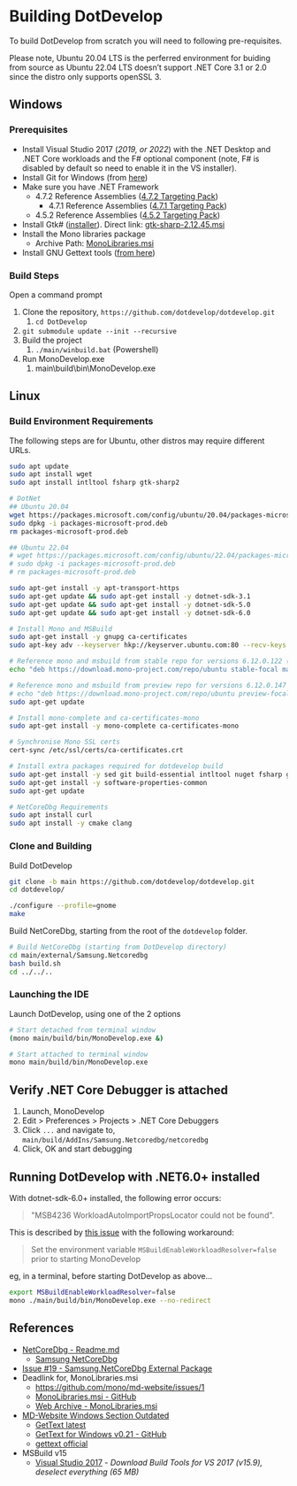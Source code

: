 # Building DotDevelop

To build DotDevelop from scratch you will need to following pre-requisites.

Please note, Ubuntu 20.04 LTS is the perferred environment for buiding from source as Ubuntu 22.04 LTS doesn’t support .NET Core 3.1 or 2.0 since the distro only supports openSSL 3.

## Windows

### Prerequisites

* Install Visual Studio 2017 (_2019, or 2022_) with the .NET Desktop and .NET Core workloads and the F# optional component (note, F# is disabled by default so need to enable it in the VS installer).
* Install Git for Windows (from [here](https://git-for-windows.github.io/))
* Make sure you have .NET Framework
  * 4.7.2 Reference Assemblies ([4.7.2 Targeting Pack](https://dotnet.microsoft.com/en-us/download/dotnet-framework/net472))
	* 4.7.1 Reference Assemblies ([4.7.1 Targeting Pack](https://dotnet.microsoft.com/en-us/download/dotnet-framework/net471))
  * 4.5.2 Reference Assemblies ([4.5.2 Targeting Pack](https://dotnet.microsoft.com/en-us/download/dotnet-framework/net452))
* Install Gtk# ([installer](https://www.mono-project.com/download/stable/)). Direct link: [gtk-sharp-2.12.45.msi](https://github.com/mono/gtk-sharp/releases/download/2.12.45/gtk-sharp-2.12.45.msi)
* Install the Mono libraries package
  * Archive Path: [MonoLibraries.msi](https://web.archive.org/web/20161003141250/https://files.xamarin.com/~jeremie/MonoLibraries.msi)
* Install GNU Gettext tools ([from here](http://gnuwin32.sourceforge.net/packages/gettext.htm))

### Build Steps

Open a command prompt

1. Clone the repository, `https://github.com/dotdevelop/dotdevelop.git`
   1. `cd DotDevelop`
2. `git submodule update --init --recursive`
3. Build the project
   1. `./main/winbuild.bat`  (Powershell)
4. Run MonoDevelop.exe
   1. main\build\bin\MonoDevelop.exe

## Linux

### Build Environment Requirements

The following steps are for Ubuntu, other distros may require different URLs.

```bash
sudo apt update
sudo apt install wget
sudo apt install intltool fsharp gtk-sharp2

# DotNet
## Ubuntu 20.04
wget https://packages.microsoft.com/config/ubuntu/20.04/packages-microsoft-prod.deb -O packages-microsoft-prod.deb
sudo dpkg -i packages-microsoft-prod.deb
rm packages-microsoft-prod.deb

## Ubuntu 22.04
# wget https://packages.microsoft.com/config/ubuntu/22.04/packages-microsoft-prod.deb -O packages-microsoft-prod.deb
# sudo dpkg -i packages-microsoft-prod.deb
# rm packages-microsoft-prod.deb

sudo apt-get install -y apt-transport-https
sudo apt-get update && sudo apt-get install -y dotnet-sdk-3.1
sudo apt-get update && sudo apt-get install -y dotnet-sdk-5.0
sudo apt-get update && sudo apt-get install -y dotnet-sdk-6.0

# Install Mono and MSBuild
sudo apt-get install -y gnupg ca-certificates
sudo apt-key adv --keyserver hkp://keyserver.ubuntu.com:80 --recv-keys 3FA7E0328081BFF6A14DA29AA6A19B38D3D831EF

# Reference mono and msbuild from stable repo for versions 6.12.0.122 (mono) and 16.6.0.15201 (msbuild)
echo "deb https://download.mono-project.com/repo/ubuntu stable-focal main" | sudo tee /etc/apt/sources.list.d/mono-official-stable.list

# Reference mono and msbuild from preview repo for versions 6.12.0.147 (mono) and 16.10.1 (msbuild)
# echo "deb https://download.mono-project.com/repo/ubuntu preview-focal main" | sudo tee /etc/apt/sources.list.d/mono-official-preview.list
sudo apt-get update

# Install mono-complete and ca-certificates-mono
sudo apt-get install -y mono-complete ca-certificates-mono

# Synchronise Mono SSL certs
cert-sync /etc/ssl/certs/ca-certificates.crt

# Install extra packages required for dotdevelop build
sudo apt-get install -y sed git build-essential intltool nuget fsharp gtk-sharp2
sudo apt-get install -y software-properties-common
sudo apt-get update

# NetCoreDbg Requirements
sudo apt install curl
sudo apt install -y cmake clang
```

### Clone and Building

Build DotDevelop

```bash
git clone -b main https://github.com/dotdevelop/dotdevelop.git
cd dotdevelop/

./configure --profile=gnome
make
```

Build NetCoreDbg, starting from the root of the `dotdevelop` folder.

```bash
# Build NetCoreDbg (starting from DotDevelop directory)
cd main/external/Samsung.Netcoredbg
bash build.sh
cd ../../..
```

### Launching the IDE

Launch DotDevelop, using one of the 2 options

```bash
# Start detached from terminal window
(mono main/build/bin/MonoDevelop.exe &)

# Start attached to terminal window
mono main/build/bin/MonoDevelop.exe
```

## Verify .NET Core Debugger is attached

1. Launch, MonoDevelop
2. Edit > Preferences > Projects > .NET Core Debuggers
3. Click `...` and navigate to, `main/build/AddIns/Samsung.Netcoredbg/netcoredbg`
4. Click, OK and start debugging

## Running DotDevelop with .NET6.0+ installed

With dotnet-sdk-6.0+ installed, the following error occurs:

> "MSB4236 WorkloadAutoImportPropsLocator could not be found".

This is described by [this issue](https://github.com/dotnet/sdk/issues/17461) with the following workaround:

> Set the environment variable `MSBuildEnableWorkloadResolver=false` prior to starting MonoDevelop

eg, in a terminal, before starting DotDevelop as above...

```bash
export MSBuildEnableWorkloadResolver=false
mono ./main/build/bin/MonoDevelop.exe --no-redirect
```

## References

* [NetCoreDbg - Readme.md](https://github.com/dotdevelop/netcoredbg/tree/dotdevelop#readme)
  * [Samsung NetCoreDbg](https://github.com/Samsung/netcoredbg)
* [Issue #19 - Samsung.NetCoreDbg External Package](https://github.com/dotdevelop/dotdevelop/issues/47)
* Deadlink for, MonoLibraries.msi
  * https://github.com/mono/md-website/issues/1
  * [MonoLibraries.msi - GitHub](https://github.com/DamianSuess/MonoDevelop-Win-Install/releases/download/v7.8-beta1/MonoLibraries.msi)
  * [Web Archive - MonoLibraries.msi](https://web.archive.org/web/20161003141250/https://files.xamarin.com/~jeremie/MonoLibraries.msi)
* [MD-Website Windows Section Outdated](https://github.com/mono/md-website/issues/118)
  * [GetText latest](https://mlocati.github.io/articles/gettext-iconv-windows.html)
  * [GetText for Windows v0.21 - GitHub](https://github.com/mlocati/gettext-iconv-windows)
  * [gettext official](https://www.gnu.org/software/gettext/)
* MSBuild v15
  * [Visual Studio 2017](https://visualstudio.microsoft.com/vs/older-downloads/#visual-studio-2017-and-other-products) - _Download Build Tools for VS 2017 (v15.9), deselect everything (65 MB)_
